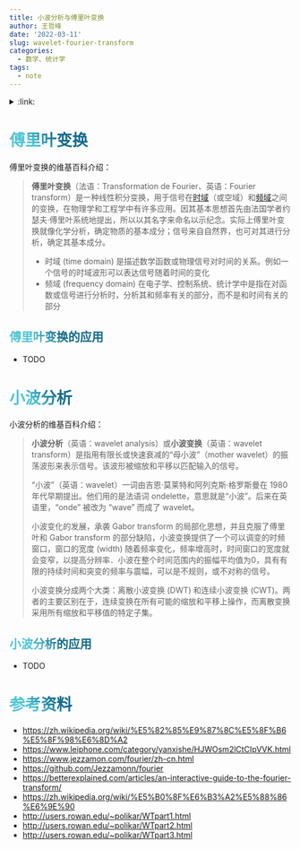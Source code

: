 ```yaml
---
title: 小波分析与傅里叶变换
author: 王哲峰
date: '2022-03-11'
slug: wavelet-fourier-transform
categories:
  - 数学、统计学
tags:
  - note
---
```


<style>
h1 {
  background-color: #2B90B6;
  background-image: linear-gradient(45deg, #4EC5D4 10%, #146b8c 20%);
  background-size: 100%;
  -webkit-background-clip: text;
  -moz-background-clip: text;
  -webkit-text-fill-color: transparent;
  -moz-text-fill-color: transparent;
}
h2 {
  background-color: #2B90B6;
  background-image: linear-gradient(45deg, #4EC5D4 10%, #146b8c 20%);
  background-size: 100%;
  -webkit-background-clip: text;
  -moz-background-clip: text;
  -webkit-text-fill-color: transparent;
  -moz-text-fill-color: transparent;
}
</style>


<details><summary>:link:</summary><p>

- [傅里叶变换](#傅里叶变换)
  - [傅里叶变换的应用](#傅里叶变换的应用)
- [小波分析](#小波分析)
  - [小波分析的应用](#小波分析的应用)
- [参考资料](#参考资料)
</p></details><p></p>

# 傅里叶变换

傅里叶变换的维基百科介绍：

> **傅里叶变换**（法语：Transformation de Fourier、英语：Fourier transform）是一种线性积分变换，用于信号在[时域](https://zh.wikipedia.org/wiki/時域)（或空域）和[频域](https://zh.wikipedia.org/wiki/频域)之间的变换，在物理学和工程学中有许多应用。因其基本思想首先由法国学者约瑟夫·傅里叶系统地提出，所以以其名字来命名以示纪念。实际上傅里叶变换就像化学分析，确定物质的基本成分；信号来自自然界，也可对其进行分析，确定其基本成分。
>
> - 时域 (time domain) 是描述数学函数或物理信号对时间的关系。例如一个信号的时域波形可以表达信号随着时间的变化
> - 频域 (frequency domain) 在电子学、控制系统、统计学中是指在对函数或信号进行分析时，分析其和频率有关的部分，而不是和时间有关的部分


## 傅里叶变换的应用

- TODO



# 小波分析

小波分析的维基百科介绍：

> **小波分析**（英语：wavelet analysis）或**小波变换**（英语：wavelet transform）是指用有限长或快速衰减的“母小波”（mother wavelet）的振荡波形来表示信号。该波形被缩放和平移以匹配输入的信号。
>
> “小波”（英语：wavelet）一词由吉恩·莫莱特和阿列克斯·格罗斯曼在 1980 年代早期提出。他们用的是法语词 ondelette，意思就是“小波”。后来在英语里，“onde” 被改为 “wave” 而成了 wavelet。
>
> 小波变化的发展，承袭 Gabor transform 的局部化思想，并且克服了傅里叶和 Gabor transform 的部分缺陷，小波变换提供了一个可以调变的时频窗口，窗口的宽度 (width) 随着频率变化，频率增高时，时间窗口的宽度就会变窄，以提高分辨率．小波在整个时间范围内的振幅平均值为0，具有有限的持续时间和突变的频率与震幅，可以是不规则，或不对称的信号。
>
> 小波变换分成两个大类：离散小波变换 (DWT)  和连续小波变换 (CWT)。两者的主要区别在于，连续变换在所有可能的缩放和平移上操作，而离散变换采用所有缩放和平移值的特定子集。


## 小波分析的应用

- TODO




# 参考资料

- https://zh.wikipedia.org/wiki/%E5%82%85%E9%87%8C%E5%8F%B6%E5%8F%98%E6%8D%A2
- https://www.leiphone.com/category/yanxishe/HJWOsm2lCtCIpVVK.html
- https://www.jezzamon.com/fourier/zh-cn.html
- https://github.com/Jezzamonn/fourier
- https://betterexplained.com/articles/an-interactive-guide-to-the-fourier-transform/
- https://zh.wikipedia.org/wiki/%E5%B0%8F%E6%B3%A2%E5%88%86%E6%9E%90
- http://users.rowan.edu/~polikar/WTpart1.html
- http://users.rowan.edu/~polikar/WTpart2.html
- http://users.rowan.edu/~polikar/WTpart3.html
